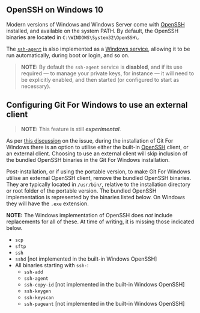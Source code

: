 ## OpenSSH on Windows 10

Modern versions of Windows and Windows Server come with [OpenSSH](https://www.openssh.com/) installed, and available on the system PATH. By default, the OpenSSH binaries are located in `C:\WINDOWS\System32\OpenSSH\`.

The [`ssh-agent`](https://man.openbsd.org/ssh-agent.1) is also implemented as a [Windows service](https://docs.microsoft.com/en-us/windows/win32/services/services), allowing it to be run automatically, during boot or login, and so on.

> **NOTE:** By default the `ssh-agent` service is **disabled**, and if its use required — to manage your private keys, for instance — it will need to be explicitly enabled, and then started (or configured to start as necessary).

## Configuring Git For Windows to use an external client

> **NOTE:** This feature is still **_experimental_**.

As per [this discussion](https://github.com/git-for-windows/git/discussions/3451#discussioncomment-1424427) on the issue, during the installation of Git For Windows there is an option to utilise either the built-in [OpenSSH](https://www.openssh.com/) client, or an external client. Choosing to use an external client will skip inclusion of the bundled OpenSSH binaries in the Git For Windows installation.

Post-installation, or if using the portable version, to make Git For Windows utilise an external OpenSSH client, remove the bundled OpenSSH binaries. They are typically located in `/usr/bin/`, relative to the installation directory or root folder of the portable version. The bundled OpenSSH implementation is represented by the binaries listed below. On Windows they will have the `.exe` extension.

**NOTE:** The Windows implementation of OpenSSH does _not_ include replacements for all of these. At time of writing, it is missing those indicated below.

* `scp`
* `sftp`
* `ssh`
* `sshd` [not implemented in the built-in Windows OpenSSH]
* All binaries starting with `ssh-`:
    * `ssh-add`
    * `ssh-agent`
    * `ssh-copy-id` [not implemented in the built-in Windows OpenSSH]
    * `ssh-keygen`
    * `ssh-keyscan`
    * `ssh-pageant` [not implemented in the built-in Windows OpenSSH]
